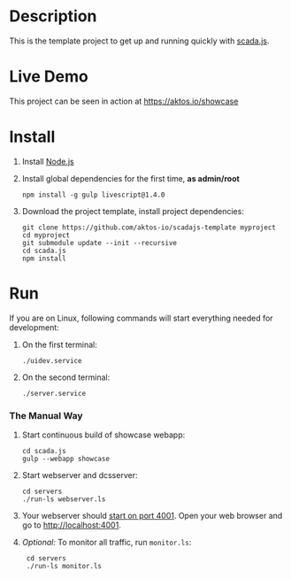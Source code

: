 # Description

This is the template project to get up and running quickly with [scada.js](https://github.com/aktos-io/scada.js).

# Live Demo

This project can be seen in action at https://aktos.io/showcase

# Install

1. Install [Node.js](https://nodejs.org/en/download/)

2. Install global dependencies for the first time, **as admin/root**

       npm install -g gulp livescript@1.4.0

3. Download the project template, install project dependencies:

       git clone https://github.com/aktos-io/scadajs-template myproject
       cd myproject
       git submodule update --init --recursive
       cd scada.js
       npm install

# Run

If you are on Linux, following commands will start everything needed for development:

1. On the first terminal:

       ./uidev.service

2. On the second terminal:

       ./server.service

### The Manual Way

1. Start continuous build of showcase webapp:

       cd scada.js
       gulp --webapp showcase

2. Start webserver and dcsserver:

       cd servers
       ./run-ls webserver.ls

3. Your webserver should [start on port 4001](./servers/configuration.ls). Open your web browser and go to [http://localhost:4001](http://localhost:4001).

4. *Optional:* To monitor all traffic, run `monitor.ls`:

        cd servers
        ./run-ls monitor.ls
